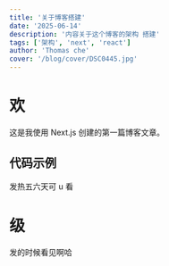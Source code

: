 ```yaml
---
title: '关于博客搭建'
date: '2025-06-14'
description: '内容关于这个博客的架构 搭建'
tags: ['架构', 'next', 'react']
author: 'Thomas che'
cover: '/blog/cover/DSC0445.jpg'
---
```


# 欢

这是我使用 Next.js 创建的第一篇博客文章。

## 代码示例

发热五六天可 u 看

# 级

发的时候看见啊哈

